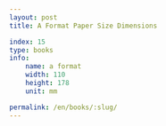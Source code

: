 ```yaml
---
layout: post
title: A Format Paper Size Dimensions

index: 15
type: books
info:
    name: a format
    width: 110
    height: 178
    unit: mm

permalink: /en/books/:slug/
---
```



